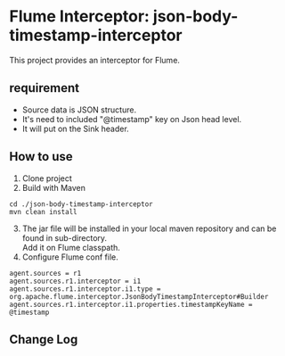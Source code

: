 # Flume Interceptor: json-body-timestamp-interceptor

This project provides an interceptor for Flume.

## requirement
  - Source data is JSON structure.
  - It's need to included "@timestamp" key on Json head level.
  - It will put on the Sink header.

## How to use
1. Clone project
2. Build with Maven
```
cd ./json-body-timestamp-interceptor
mvn clean install
```
3. The jar file will be installed in your local maven repository and can be found in sub-directory.  
Add it on Flume classpath.
4. Configure Flume conf file.
```properties
agent.sources = r1
agent.sources.r1.interceptor = i1
agent.sources.r1.interceptor.i1.type = org.apache.flume.interceptor.JsonBodyTimestampInterceptor#Builder
agent.sources.r1.interceptor.i1.properties.timestampKeyName = @timestamp
```

## Change Log
